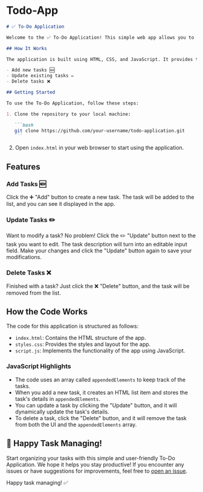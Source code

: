 # Todo-App

````markdown
# ✅ To-Do Application

Welcome to the ✅ To-Do Application! This simple web app allows you to create and manage your to-do list with ease. 📝

## How It Works

The application is built using HTML, CSS, and JavaScript. It provides the following functionality:

- Add new tasks 🆕
- Update existing tasks ✏️
- Delete tasks ❌

## Getting Started

To use the To-Do Application, follow these steps:

1. Clone the repository to your local machine:

   ```bash
   git clone https://github.com/your-username/todo-application.git
   ```
````

2. Open `index.html` in your web browser to start using the application.

## Features

### Add Tasks 🆕

Click the ➕ "Add" button to create a new task. The task will be added to the list, and you can see it displayed in the app.

### Update Tasks ✏️

Want to modify a task? No problem! Click the ✏️ "Update" button next to the task you want to edit. The task description will turn into an editable input field. Make your changes and click the "Update" button again to save your modifications.

### Delete Tasks ❌

Finished with a task? Just click the ❌ "Delete" button, and the task will be removed from the list.

## How the Code Works

The code for this application is structured as follows:

- `index.html`: Contains the HTML structure of the app.
- `styles.css`: Provides the styles and layout for the app.
- `script.js`: Implements the functionality of the app using JavaScript.

### JavaScript Highlights

- The code uses an array called `appendedElements` to keep track of the tasks.
- When you add a new task, it creates an HTML list item and stores the task's details in `appendedElements`.
- You can update a task by clicking the "Update" button, and it will dynamically update the task's details.
- To delete a task, click the "Delete" button, and it will remove the task from both the UI and the `appendedElements` array.

## 🚀 Happy Task Managing!

Start organizing your tasks with this simple and user-friendly To-Do Application. We hope it helps you stay productive! If you encounter any issues or have suggestions for improvements, feel free to [open an issue](https://github.com/kuldeep0753/Todo-App/issues).

Happy task managing! ✅
